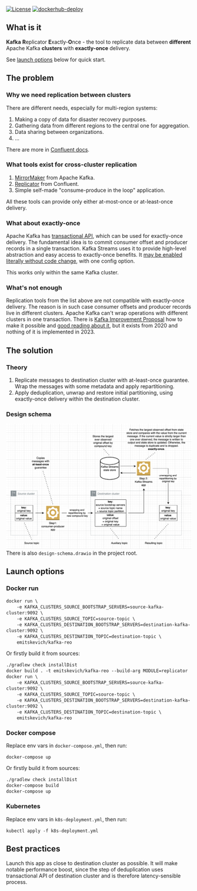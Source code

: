 [![License](https://img.shields.io/badge/License-Apache%202.0-blue.svg)](https://opensource.org/licenses/Apache-2.0)
[![dockerhub-deploy](https://github.com/emitskevich/kafka-reo/workflows/dockerhub-deploy/badge.svg)](https://github.com/emitskevich/kafka-reo/actions/workflows/dockerhub-deploy.yml)

## What is it
**Kafka** **R**eplicator **E**xactly-**O**nce - the tool to replicate data between 
**different** Apache Kafka **clusters** with **exactly-once** delivery.

See [launch options](https://github.com/emitskevich/kafka-reo#launch-options) 
below for quick start.



## The problem

### Why we need replication between clusters
There are different needs, especially for multi-region systems:
1. Making a copy of data for disaster recovery purposes.
1. Gathering data from different regions to the central one for aggregation. 
1. Data sharing between organizations.
1. ...

There are more in [Confluent docs](https://docs.confluent.io/platform/current/multi-dc-deployments/cluster-linking/index.html#use-cases-and-architectures).

### What tools exist for cross-cluster replication
1. [MirrorMaker](https://github.com/apache/kafka/tree/trunk/connect/mirror) from Apache Kafka.
1. [Replicator](https://docs.confluent.io/platform/current/multi-dc-deployments/replicator/replicator-quickstart.html) from Confluent.
1. Simple self-made "consume-produce in the loop" application.

All these tools can provide only either at-most-once or at-least-once delivery. 

### What about exactly-once
Apache Kafka has [transactional API](https://www.confluent.io/blog/transactions-apache-kafka/), 
which can be used for exactly-once delivery. The fundamental idea is to commit consumer offset 
and producer records in a single transaction. Kafka Streams uses it to provide high-level 
abstraction and easy access to exactly-once benefits.
It [may be enabled literally without code change](https://www.confluent.io/blog/enabling-exactly-once-kafka-streams/), 
with one config option. 

This works only within the same Kafka cluster.

### What's not enough
Replication tools from the list above are not compatible with exactly-once delivery.
The reason is in such case consumer offsets and producer records live in different clusters. 
Apache Kafka can't wrap operations with different clusters in one transaction.
There is [Kafka Improvement Proposal](https://cwiki.apache.org/confluence/display/KAFKA/KIP-656%3A+MirrorMaker2+Exactly-once+Semantics) how to make it possible 
and [good reading about it](https://towardsdatascience.com/exactly-once-semantics-across-multiple-kafka-instances-is-possible-20bf900c29cf), 
but it exists from 2020 and nothing of it is implemented in 2023.



## The solution

### Theory
1. Replicate messages to destination cluster with at-least-once guarantee. 
Wrap the messages with some metadata and apply repartitioning.
1. Apply deduplication, unwrap and restore initial partitioning, 
using exactly-once delivery within the destination cluster.

### Design schema
![img.png](design-schema.png)
There is also `design-schema.drawio` in the project root.



## Launch options

### Docker run
```
docker run \
    -e KAFKA_CLUSTERS_SOURCE_BOOTSTRAP_SERVERS=source-kafka-cluster:9092 \
    -e KAFKA_CLUSTERS_SOURCE_TOPIC=source-topic \
    -e KAFKA_CLUSTERS_DESTINATION_BOOTSTRAP_SERVERS=destination-kafka-cluster:9092 \
    -e KAFKA_CLUSTERS_DESTINATION_TOPIC=destination-topic \
    emitskevich/kafka-reo
```
Or firstly build it from sources:
```
./gradlew check installDist
docker build . -t emitskevich/kafka-reo --build-arg MODULE=replicator
docker run \
    -e KAFKA_CLUSTERS_SOURCE_BOOTSTRAP_SERVERS=source-kafka-cluster:9092 \
    -e KAFKA_CLUSTERS_SOURCE_TOPIC=source-topic \
    -e KAFKA_CLUSTERS_DESTINATION_BOOTSTRAP_SERVERS=destination-kafka-cluster:9092 \
    -e KAFKA_CLUSTERS_DESTINATION_TOPIC=destination-topic \
    emitskevich/kafka-reo
```

### Docker compose
Replace env vars in `docker-compose.yml`, then run:
```
docker-compose up
```
Or firstly build it from sources:
```
./gradlew check installDist
docker-compose build
docker-compose up
```

### Kubernetes
Replace env vars in `k8s-deployment.yml`, then run:
```
kubectl apply -f k8s-deployment.yml
```



## Best practices
Launch this app as close to destination cluster as possible. It will make notable 
performance boost, since the step of deduplication uses transactional API 
of destination cluster and is therefore latency-sensible process.

